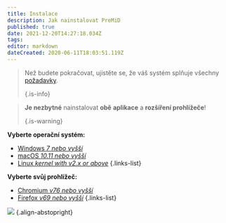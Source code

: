 ```yaml
---
title: Instalace
description: Jak nainstalovat PreMiD
published: true
date: 2021-12-20T14:27:18.034Z
tags:
editor: markdown
dateCreated: 2020-06-11T18:03:51.119Z
---
```


> Než budete pokračovat, ujistěte se, že váš systém splňuje všechny [požadavky](/install/requirements).
>
> {.is-info}

> **Je nezbytné** nainstalovat **obě** **aplikace** a **rozšíření prohlížeče**!
>
> {.is-warning}

**Vyberte operační systém:**
- [Windows *7 nebo vyšší*](/install/windows)
- [macOS *10.11 nebo vyšší*](/install/macos)
- [Linux *kernel with v2.x or above*](/install/linux)
{.links-list}

**Vyberte svůj prohlížeč:**
- [Chromium *v76 nebo vyšší*](/install/chromium)
- [Firefox *v69 nebo vyšší*](/install/firefox)
{.links-list}

![](https://a.icons8.com/ajlQdsfa/FZhYWV/svg.svg) {.align-abstopright}
